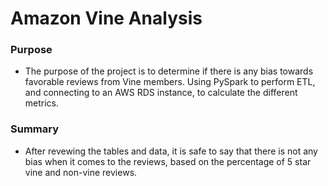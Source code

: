 # Amazon Vine Analysis

### **Purpose**
- The purpose of the project is to determine if there is any bias towards favorable reviews from Vine members. Using PySpark to perform ETL, and connecting to an AWS RDS instance, to calculate the different metrics.

### **Summary**
- After revewing the tables and data, it is safe to say that there is not any bias when it comes to the reviews, based on the percentage of 5 star vine and non-vine reviews.
